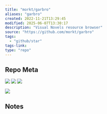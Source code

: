 ```yaml
---
title: "morkt/garbro"
aliases: "garbro"
created: 2022-11-21T13:29:45
modified: 2025-06-07T13:30:17
description: "Visual Novels resource browser"
source: "https://github.com/morkt/garbro"
tags:
  - "github/star"
tags-link:
type: "repo"
---
```


## Repo Meta

![](https://img.shields.io/github/stars/morkt/garbro?style=for-the-badge&label=stars) ![](https://img.shields.io/github/repo-size/morkt/garbro?style=for-the-badge&label=size) ![](https://img.shields.io/github/created-at/morkt/garbro?style=for-the-badge&label=since)

[![](https://github-readme-stats.vercel.app/api/pin/?username=morkt&repo=garbro&bg_color=00000000)](https://github.com/morkt/garbro)

## Notes
